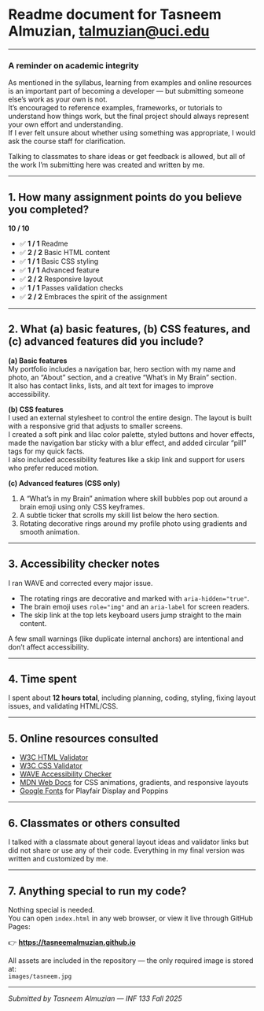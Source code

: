 # Readme document for Tasneem Almuzian, talmuzian@uci.edu

---

### A reminder on academic integrity
As mentioned in the syllabus, learning from examples and online resources is an important part of becoming a developer — but submitting someone else’s work as your own is not.  
It’s encouraged to reference examples, frameworks, or tutorials to understand how things work, but the final project should always represent your own effort and understanding.  
If I ever felt unsure about whether using something was appropriate, I would ask the course staff for clarification.

Talking to classmates to share ideas or get feedback is allowed, but all of the work I’m submitting here was created and written by me.

---

## 1. How many assignment points do you believe you completed?

**10 / 10**

- ✅ **1 / 1** Readme  
- ✅ **2 / 2** Basic HTML content  
- ✅ **1 / 1** Basic CSS styling  
- ✅ **1 / 1** Advanced feature  
- ✅ **2 / 2** Responsive layout  
- ✅ **1 / 1** Passes validation checks  
- ✅ **2 / 2** Embraces the spirit of the assignment  

---

## 2. What (a) basic features, (b) CSS features, and (c) advanced features did you include?

**(a) Basic features**  
My portfolio includes a navigation bar, hero section with my name and photo, an “About” section, and a creative “What’s in My Brain” section.  
It also has contact links, lists, and alt text for images to improve accessibility.

**(b) CSS features**  
I used an external stylesheet to control the entire design. The layout is built with a responsive grid that adjusts to smaller screens.  
I created a soft pink and lilac color palette, styled buttons and hover effects, made the navigation bar sticky with a blur effect, and added circular “pill” tags for my quick facts.  
I also included accessibility features like a skip link and support for users who prefer reduced motion.

**(c) Advanced features (CSS only)**  
1. A “What’s in my Brain” animation where skill bubbles pop out around a brain emoji using only CSS keyframes.  
2. A subtle ticker that scrolls my skill list below the hero section.  
3. Rotating decorative rings around my profile photo using gradients and smooth animation.  

---

## 3. Accessibility checker notes

I ran WAVE and corrected every major issue.  
- The rotating rings are decorative and marked with `aria-hidden="true"`.  
- The brain emoji uses `role="img"` and an `aria-label` for screen readers.  
- The skip link at the top lets keyboard users jump straight to the main content.  

A few small warnings (like duplicate internal anchors) are intentional and don’t affect accessibility.

---

## 4. Time spent

I spent about **12 hours total**, including planning, coding, styling, fixing layout issues, and validating HTML/CSS.

---

## 5. Online resources consulted

- [W3C HTML Validator](https://validator.w3.org/check?uri=referer)  
- [W3C CSS Validator](https://jigsaw.w3.org/css-validator/validator)  
- [WAVE Accessibility Checker](https://wave.webaim.org/)  
- [MDN Web Docs](https://developer.mozilla.org/) for CSS animations, gradients, and responsive layouts  
- [Google Fonts](https://fonts.google.com/) for Playfair Display and Poppins  

---

## 6. Classmates or others consulted

I talked with a classmate about general layout ideas and validator links but did not share or use any of their code. Everything in my final version was written and customized by me.

---

## 7. Anything special to run my code?

Nothing special is needed.  
You can open `index.html` in any web browser, or view it live through GitHub Pages:

👉 **https://tasneemalmuzian.github.io**

All assets are included in the repository — the only required image is stored at:  
`images/tasneem.jpg`

---

*Submitted by Tasneem Almuzian — INF 133 Fall 2025*

